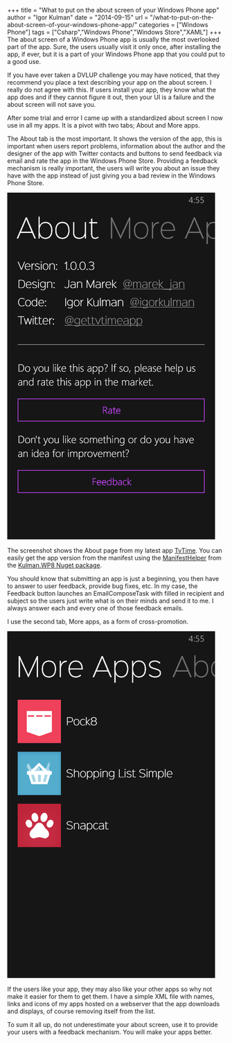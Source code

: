 +++
title = "What to put on the about screen of your Windows Phone app"
author = "Igor Kulman"
date = "2014-09-15"
url = "/what-to-put-on-the-about-screen-of-your-windows-phone-app/"
categories = ["Windows Phone"]
tags = ["Csharp","Windows Phone","Windows Store","XAML"]
+++
The about screen of a Windows Phone app is usually the most overlooked part of the app. Sure, the users usually visit it only once, after installing the app, if ever, but it is a part of your Windows Phone app that you could put to a good use. 

If you have ever taken a DVLUP challenge you may have noticed, that they recommend you place a text describing your app on the about screen. I really do not agree with this. If users install your app, they know what the app does and if they cannot figure it out, then your UI is a failure and the about screen will not save you.

After some trial and error I came up with a standardized about screen I now use in all my apps. It is a pivot with two tabs; About and More apps. 

<!--more-->

The About tab is the most important. It shows the version of the app, this is important when users report problems, information about the author and the designer of the app with Twitter contacts and buttons to send feedback via email and rate the app in the Windows Phone Store. Providing a feedback mechanism is really important, the users will write you about an issue they have with the app instead of just giving you a bad review in the Windows Phone Store.

![About screen](about1.png)

The screenshot shows the About page from my latest app [TvTime][2]. You can easily get the app version from the manifest using the [ManifestHelper][3] from the [Kulman.WP8 Nuget package][4].

You should know that submitting an app is just a beginning, you then have to answer to user feedback, provide bug fixes, etc. In my case, the Feedback button launches an EmailComposeTask with filled in recipient and subject so the users just write what is on their minds and send it to me. I always answer each and every one of those feedback emails. 

I use the second tab, More apps, as a form of cross-promotion.

![Additional apps on About screen](about2.png)

If the users like your app, they may also like your other apps so why not make it easier for them to get them. I have a simple XML file with names, links and icons of my apps hosted on a webserver that the app downloads and displays, of course removing itself from the list.

To sum it all up, do not underestimate your about screen, use it to provide your users with a feedback mechanism. You will make your apps better.

 [1]: http://blog.kulman.sk/wp-content/uploads/2014/09/about1.png
 [2]: http://blog.kulman.sk/tvtime-track-your-favorite-tv-shows-on-windows-phone/ "TvTime: track your favorite TV shows on Windows Phone"
 [3]: https://github.com/igorkulman/Kulman.WP8/blob/master/Kulman.WP8/Code/ManifestHelper.cs
 [4]: https://www.nuget.org/packages/Kulman.WP8/
 [5]: http://blog.kulman.sk/wp-content/uploads/2014/09/about2.png
